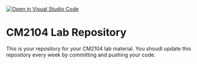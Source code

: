 [![Open in Visual Studio Code](https://classroom.github.com/assets/open-in-vscode-2e0aaae1b6195c2367325f4f02e2d04e9abb55f0b24a779b69b11b9e10269abc.svg)](https://classroom.github.com/online_ide?assignment_repo_id=15957260&assignment_repo_type=AssignmentRepo)
# CM2104 Lab Repository
This is your repository for your CM2104 lab material. You shoudl update this repository every week by committing and pushing your code.
